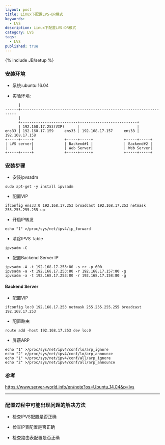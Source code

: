 ```yaml
---
layout: post
title: Linux下配置LVS-DR模式
keywords:
  - LVS
description: Linux下配置LVS-DR模式
category: LVS
tags:
  - LVS
published: true
---
```

{% include JB/setup %}

### 安装环境
* 系统:ubuntu 16.04

* 实验环境:

```
      |
------+--------------------------------------------------------------------
	  |
	  +--------------------------+--------------------------+
	  | 192.168.17.253(VIP)      |                          |
ens33 | 192.168.17.159     ens33 | 192.168.17.157     ens33 | 192.168.17.158
+-----+-----+              +-----+-----+              +-----+-----+ 
| LVS server|              | Backend#1 |              | Backend#2 |   
|           |              | Web Server|              | Web Server|
+-----+-----+              +-----+-----+              +-----+-----+
```

### 安装步骤

* 安装ipvsadm

```
sudo apt-get -y install ipvsadm
```

* 配置VIP

```
ifconfig ens33:0 192.168.17.253 broadcast 192.168.17.253 netmask 255.255.255.255 up
```

* 开启IP转发

```
echo "1" >/proc/sys/net/ipv4/ip_forward
```

* 清除IPVS Table

```
ipvsadm -C
```

* 配置Backend Server IP

```
ipvsadm -A -t 192.168.17.253:80 -s rr -p 600
ipvsadm -a -t 192.168.17.253:80 -r 192.168.17.157:80 -g
ipvsadm -a -t 192.168.17.253:80 -r 192.168.17.158:80 -g
```

#### Backend Server

* 配置VIP

```
ifconfig lo:0 192.168.17.253 netmask 255.255.255.255 broadcast 192.168.17.253
```

* 配置路由

```
route add -host 192.168.17.253 dev lo:0
```

* 屏蔽ARP

```
echo "1" >/proc/sys/net/ipv4/conf/lo/arp_ignore
echo "2" >/proc/sys/net/ipv4/conf/lo/arp_announce
echo "1" >/proc/sys/net/ipv4/conf/all/arp_ignore
echo "2" >/proc/sys/net/ipv4/conf/all/arp_announce
```


### 参考
https://www.server-world.info/en/note?os=Ubuntu_14.04&p=lvs

---

### 配置过程中可能出现问题的解决方法

* 检查IPVS配置是否正确

* 检查IP表配置是否正确

* 检查路由表配置是否正确















